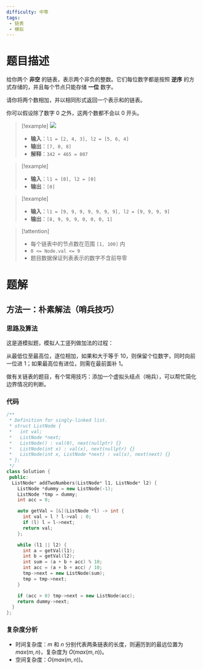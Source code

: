 ```yaml
---
difficulty: 中等
tags:
 - 链表
 - 模拟
---
```


# 题目描述

给你两个 **非空** 的链表，表示两个非负的整数。它们每位数字都是按照 **逆序** 的方式存储的，并且每个节点只能存储 **一位** 数字。

请你将两个数相加，并以相同形式返回一个表示和的链表。

你可以假设除了数字 0 之外，这两个数都不会以 0 开头。

> [!example]
> ![](https://assets.leetcode-cn.com/aliyun-lc-upload/uploads/2021/01/02/addtwonumber1.jpg)
> - **输入**：`l1 = [2, 4, 3], l2 = [5, 6, 4]`
> - **输出**：`[7, 0, 8]`
> - **解释**：`342 + 465 = 807`

> [!example]
> - **输入**：`l1 = [0], l2 = [0]`
> - **输出**：`[0]`

> [!example]
> - **输入**：`l1 = [9, 9, 9, 9, 9, 9, 9], l2 = [9, 9, 9, 9]`
> - **输出**：`[8, 9, 9, 9, 0, 0, 0, 1]`

> [!attention]
> - 每个链表中的节点数在范围 `[1, 100]` 内
> - `0 <= Node.val <= 9`
> - 题目数据保证列表表示的数字不含前导零

# 题解

## 方法一：朴素解法（哨兵技巧）

### 思路及算法

这是道模拟题，模拟人工竖列做加法的过程：

从最低位至最高位，逐位相加，如果和大于等于 10，则保留个位数字，同时向前一位进 1；如果最高位有进位，则需在最前面补 1。

做有关链表的题目，有个常用技巧：添加一个虚拟头结点（哨兵），可以帮忙简化边界情况的判断。

### 代码

```cpp
/**
 * Definition for singly-linked list.
 * struct ListNode {
 *   int val;
 *   ListNode *next;
 *   ListNode() : val(0), next(nullptr) {}
 *   ListNode(int x) : val(x), next(nullptr) {}
 *   ListNode(int x, ListNode *next) : val(x), next(next) {}
 * };
 */
class Solution {
 public:
  ListNode* addTwoNumbers(ListNode* l1, ListNode* l2) {
    ListNode *dummy = new ListNode(-1);
    ListNode *tmp = dummy;
    int acc = 0;

    auto getVal = [&](ListNode *l) -> int {
      int val = l ? l->val : 0;
      if (l) l = l->next; 
      return val;
    };

    while (l1 || l2) {
      int a = getVal(l1);
      int b = getVal(l2);
      int sum = (a + b + acc) % 10;
      int acc = (a + b + acc) / 10;
      tmp->next = new ListNode(sum);
      tmp = tmp->next;
    }

    if (acc > 0) tmp->next = new ListNode(acc);
    return dummy->next;
  }
};
```

### 复杂度分析

- 时间复杂度：$m$ 和 $n$ 分别代表两条链表的长度，则遍历到的最远位置为 $max(m,n)$，复杂度为 $O(max(m,n))$。
- 空间复杂度：$O(max(m, n))$。
